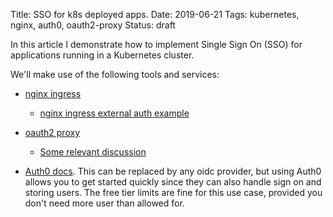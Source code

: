 Title: SSO for k8s deployed apps.
Date: 2019-06-21
Tags: kubernetes, nginx, auth0, oauth2-proxy
Status: draft

In this article I demonstrate how to implement Single Sign On (SSO) for
applications running in a Kubernetes cluster.

We'll make use of the following tools and services:

- [nginx ingress](https://github.com/kubernetes/ingress-nginx)
  * [nginx ingress external auth
    example](https://github.com/kubernetes/ingress-nginx/tree/master/docs/examples/auth/oauth-external-auth)
    
- [oauth2 proxy](https://github.com/pusher/oauth2_proxy)
  * [Some relevant
    discussion](https://github.com/bitly/oauth2_proxy/issues/558)
    
- [Auth0 docs](https://auth0.com/docs). This can be replaced by any oidc
  provider, but using Auth0 allows you to get started quickly since they can
  also handle sign on and storing users. The free tier limits are fine for this use
  case, provided you don't need more user than allowed for.
  



